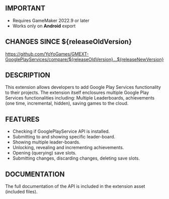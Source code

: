 ## IMPORTANT

- Requires GameMaker 2022.9 or later
- Works only on **Android** export

## CHANGES SINCE ${releaseOldVersion}

https://github.com/YoYoGames/GMEXT-GooglePlayServices/compare/${releaseOldVersion}...${releaseNewVersion}

## DESCRIPTION

This extension allows developers to add Google Play Services functionality to their projects. The extension itself enclosures multiple Google Play Services functionalities including:
Multiple Leaderboards, achievements (one time, incremental, hidden), saving games to the cloud.

## FEATURES

- Checking if GooglePlayService API is installed.
- Submitting to and showing specific leader-board.
- Showing multiple leader-boards.
- Unlocking, revealing and incrementing achievements.
- Opening (querying) save slots.
- Submitting changes, discarding changes, deleting save slots.

## DOCUMENTATION

The full documentation of the API is included in the extension asset (included files).

